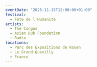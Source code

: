 ```yaml
---
eventDate: "2025-11-15T12:00:00+01:00"
festival:
  - Fête de l'Humanité
artists:
  - The Congos
  - Asian Dub Foundation
  - Radix
locations:
  - Parc des Expositions de Rouen
  - Le Grand-Quevilly
  - France
---
```

